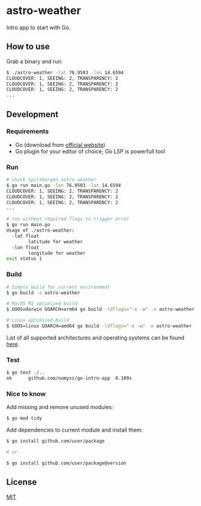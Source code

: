# astro-weather

Intro app to start with Go.

## How to use

Grab a binary and run:
```bash
$ ./astro-weather -lat 76.9503 -lon 14.6594
CLOUDCOVER: 1, SEEING: 2, TRANSPARENCY: 2
CLOUDCOVER: 1, SEEING: 2, TRANSPARENCY: 2
CLOUDCOVER: 1, SEEING: 2, TRANSPARENCY: 2
...
```

## Development

### Requirements

- Go (download from [official website](https://go.dev/dl/))
- Go plugin for your editor of choice; Go LSP is powerfull tool

### Run

```bash
# check Spitzbergen astro weather
$ go run main.go -lon 76.9503 -lat 14.6594
CLOUDCOVER: 1, SEEING: 2, TRANSPARENCY: 2
CLOUDCOVER: 1, SEEING: 2, TRANSPARENCY: 2
CLOUDCOVER: 1, SEEING: 2, TRANSPARENCY: 2
...

# run without required flags to trigger error
$ go run main.go
Usage of ./astro-weather:
  -lat float
    	latitude for weather
  -lon float
    	longitude for weather
exit status 1
```

### Build

```bash
# Simple build for current environment
$ go build -o astro-weather

# MacOS M1 optimized build
$ GOOS=darwin GOARCH=arm64 go build -ldflags="-s -w" -o astro-weather

# Linux optimized build
$ GOOS=linux GOARCH=amd64 go build -ldflags="-s -w" -o astro-weather
```

List of all supported architectures and operating systems can be found [here](https://gist.github.com/asukakenji/f15ba7e588ac42795f421b48b8aede63).

### Test

```bash
$ go test ./..
ok  	github.com/nomysz/go-intro-app	0.109s
```

### Nice to know

Add missing and remove unused modules:
```bash
$ go mod tidy
```

Add dependencies to current module and install them:
```bash
$ go install github.com/user/package

# or

$ go install github.com/user/package@version
```

## License

[MIT](LICENSE)
